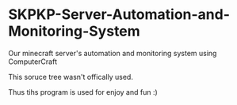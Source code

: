 # SKPKP-Server-Automation-and-Monitoring-System
Our minecraft server's automation and monitoring system using ComputerCraft

This soruce tree wasn't offically used.

Thus tihs program is used for enjoy and fun :)
